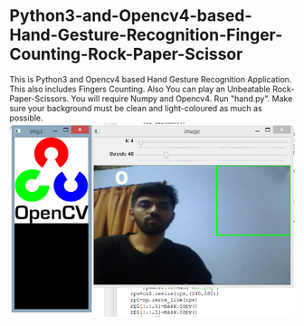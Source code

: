 # Python3-and-Opencv4-based-Hand-Gesture-Recognition-Finger-Counting-Rock-Paper-Scissor
This is Python3 and Opencv4 based Hand Gesture Recognition Application. This also includes Fingers Counting. Also You can play an Unbeatable Rock-Paper-Scissors.
You will require Numpy and Opencv4.
Run "hand.py".
Make sure your background must be clean and light-coloured as much as possible.
![screen 1](https://github.com/amit-bohra/Python3-and-Opencv4-based-Hand-Gesture-Recognition-Finger-Counting-Rock-Paper-Scissor/blob/master/Screenshots/screen%201.png)
